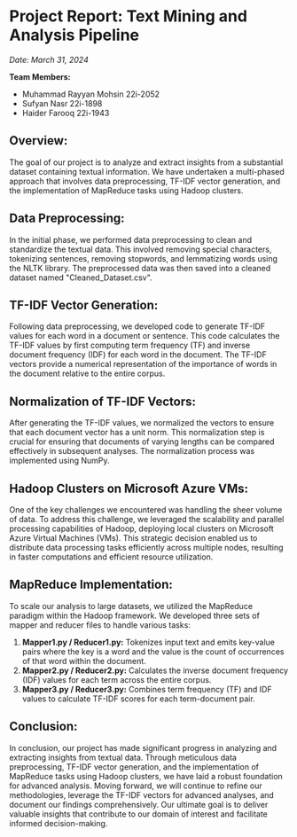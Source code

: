 # Project Report: Text Mining and Analysis Pipeline

*Date: March 31, 2024*

**Team Members:**

- Muhammad Rayyan Mohsin 22i-2052
- Sufyan Nasr 22i-1898
- Haider Farooq 22i-1943

## Overview:

The goal of our project is to analyze and extract insights from a substantial dataset containing textual information. We have undertaken a multi-phased approach that involves data preprocessing, TF-IDF vector generation, and the implementation of MapReduce tasks using Hadoop clusters.

## Data Preprocessing:

In the initial phase, we performed data preprocessing to clean and standardize the textual data. This involved removing special characters, tokenizing sentences, removing stopwords, and lemmatizing words using the NLTK library. The preprocessed data was then saved into a cleaned dataset named "Cleaned_Dataset.csv".

## TF-IDF Vector Generation:

Following data preprocessing, we developed code to generate TF-IDF values for each word in a document or sentence. This code calculates the TF-IDF values by first computing term frequency (TF) and inverse document frequency (IDF) for each word in the document. The TF-IDF vectors provide a numerical representation of the importance of words in the document relative to the entire corpus.

## Normalization of TF-IDF Vectors:

After generating the TF-IDF values, we normalized the vectors to ensure that each document vector has a unit norm. This normalization step is crucial for ensuring that documents of varying lengths can be compared effectively in subsequent analyses. The normalization process was implemented using NumPy.

## Hadoop Clusters on Microsoft Azure VMs:

One of the key challenges we encountered was handling the sheer volume of data. To address this challenge, we leveraged the scalability and parallel processing capabilities of Hadoop, deploying local clusters on Microsoft Azure Virtual Machines (VMs). This strategic decision enabled us to distribute data processing tasks efficiently across multiple nodes, resulting in faster computations and efficient resource utilization.

## MapReduce Implementation:

To scale our analysis to large datasets, we utilized the MapReduce paradigm within the Hadoop framework. We developed three sets of mapper and reducer files to handle various tasks:

1. **Mapper1.py / Reducer1.py:** Tokenizes input text and emits key-value pairs where the key is a word and the value is the count of occurrences of that word within the document.
2. **Mapper2.py / Reducer2.py:** Calculates the inverse document frequency (IDF) values for each term across the entire corpus.
3. **Mapper3.py / Reducer3.py:** Combines term frequency (TF) and IDF values to calculate TF-IDF scores for each term-document pair.

## Conclusion:

In conclusion, our project has made significant progress in analyzing and extracting insights from textual data. Through meticulous data preprocessing, TF-IDF vector generation, and the implementation of MapReduce tasks using Hadoop clusters, we have laid a robust foundation for advanced analysis. Moving forward, we will continue to refine our methodologies, leverage the TF-IDF vectors for advanced analyses, and document our findings comprehensively. Our ultimate goal is to deliver valuable insights that contribute to our domain of interest and facilitate informed decision-making.
